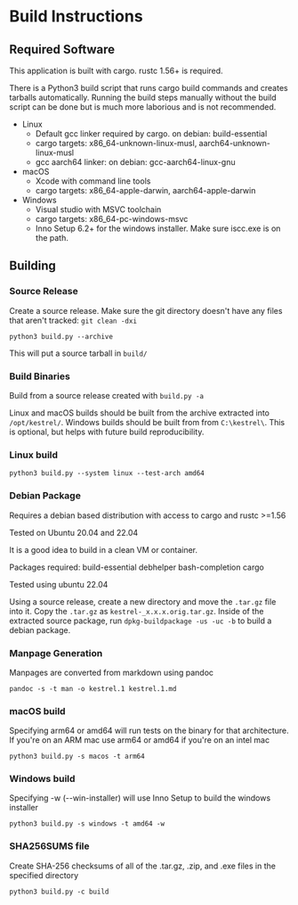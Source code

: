 # Build Instructions

## Required Software

This application is built with cargo. rustc 1.56+ is required.

There is a Python3 build script that runs cargo build commands and creates
tarballs automatically. Running the build steps manually without the
build script can be done but is much more laborious and is not recommended.

- Linux
  - Default gcc linker required by cargo. on debian: build-essential
  - cargo targets: x86_64-unknown-linux-musl, aarch64-unknown-linux-musl
  - gcc aarch64 linker: on debian: gcc-aarch64-linux-gnu
- macOS
  - Xcode with command line tools
  - cargo targets: x86_64-apple-darwin, aarch64-apple-darwin
- Windows
  - Visual studio with MSVC toolchain
  - cargo targets: x86_64-pc-windows-msvc
  - Inno Setup 6.2+ for the windows installer. Make sure iscc.exe is on
    the path.

## Building

### Source Release

Create a source release. Make sure the git directory doesn't have any files
that aren't tracked: `git clean -dxi`
```
python3 build.py --archive
```

This will put a source tarball in `build/`

### Build Binaries

Build from a source release created with `build.py -a`

Linux and macOS builds should be built from the archive extracted into
`/opt/kestrel/`. Windows builds should be built from from `C:\kestrel\`. This
is optional, but helps with future build reproducibility.

### Linux build
```
python3 build.py --system linux --test-arch amd64
```

### Debian Package

Requires a debian based distribution with access to cargo and rustc >=1.56

Tested on Ubuntu 20.04 and 22.04

It is a good idea to build in a clean VM or container.

Packages required: build-essential debhelper bash-completion cargo

Tested using ubuntu 22.04

Using a source release, create a new directory and move the `.tar.gz`
file into it. Copy the `.tar.gz` as `kestrel-_x.x.x.orig.tar.gz`.
Inside of the extracted source package, run `dpkg-buildpackage -us -uc -b` to build
a debian package.

### Manpage Generation

Manpages are converted from markdown using pandoc

```
pandoc -s -t man -o kestrel.1 kestrel.1.md
```

### macOS build
Specifying arm64 or amd64 will run tests on the binary for
that architecture. If you're on an ARM mac use arm64 or amd64 if you're on
an intel mac
```
python3 build.py -s macos -t arm64
```

### Windows build
Specifying -w (--win-installer) will use Inno Setup to build the windows
installer

```
python3 build.py -s windows -t amd64 -w
```

### SHA256SUMS file
Create SHA-256 checksums of all of the .tar.gz, .zip, and .exe files in
the specified directory

```
python3 build.py -c build
```

